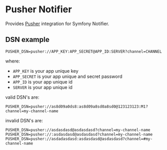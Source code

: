 Pusher Notifier
==============

Provides [Pusher](https://pusher.com) integration for Symfony Notifier.

DSN example
-----------

```
PUSHER_DSN=pusher://APP_KEY:APP_SECRET@APP_ID:SERVER?channel=CHANNEL
```

where:
 - `APP_KEY` is your app unique key
 - `APP_SECRET` is your app unique and secret password
 - `APP_ID` is your app unique id
 - `SERVER` is your app unique id

valid DSN's are:
```
PUSHER_DSN=pusher://as8d09a0ds8:as8d09a8sd0a8sd0@123123123:M1?channel=my-channel-name
```

invalid DSN's are:
```
PUSHER_DSN=pusher://asdasdasd@asdasdasd?channel=my-channel-name
PUSHER_DSN=pusher://:asdasdasd@asdasdasd?channel=my-channel-name
PUSHER_DSN=pusher://asdadasdasd:asdasdasd@asdasdasd?channel=#my-channel-name
```
